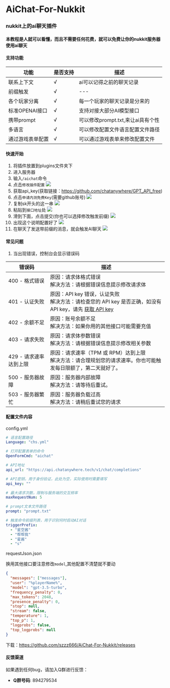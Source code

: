 # AiChat-For-Nukkit
### nukkit上的ai聊天插件
#### 本教程是人就可以看懂，而且不需要任何花费，就可以免费让你的nukkit服务器使用ai聊天
#### 支持功能
| 功能         | 是否支持 | 描述                      |
|------------|--|-------------------------|
| 联系上下文      |√ | ai可以记得之前的聊天记录           |
| 前缀触发       |√ | ---                     |
| 各个玩家分离     |√ | 每一个玩家的聊天记录是分来的          |
| 标准OPENAI接口 |√ | 支持对接大部分AI模型接口           |
| 携带prompt   |√ | 可以修改prompt.txt,来让ai具有个性 |
| 多语言        |√ | 可以修改配置文件语言配置文件路径        |
| 通过游戏表单配置   |√ | 可以通过游戏表单来修改配置文件         |
#### 快速开始
1. 将插件放置到plugins文件夹下
2. 进入服务器
3. 输入`/aichat`命令
4. 点击`修改插件配置`
![](img/PixPin_2024-06-23_00-20-58.png)
5. 获取api_key(获取链接：https://github.com/chatanywhere/GPT_API_free)
6. 点击`申请内测免费Key`(需要github账号)
![](img/img.png)
7. 复制sk开头的这一串
![](img/img_1.png)
8. 粘贴到`接口地址`处
![](img/img_2.png)
9. 滑到下面，点击提交(你也可以选择修改触发前缀)
![](img/img_3.png)
10. 出现这个说明配置好了
![](img/img_4.png)
11. 在聊天了发送带前缀的消息，就会触发AI聊天
![](img/img_5.png)
#### 常见问题
1. 当出现错误，控制台会显示错误码

| 错误码            | 描述                                                                                                                       |
|----------------|--------------------------------------------------------------------------------------------------------------------------|
| 400 - 格式错误     | 原因：请求体格式错误<br/>解决方法：请根据错误信息提示修改请求体                                                                                       |
| 401 - 认证失败     | 原因：API key 错误，认证失败<br/>解决方法：请检查您的 API key 是否正确，如没有 API key，请先 [获取 API key](https://github.com/chatanywhere/GPT_API_free) |
| 402 - 余额不足     | 原因：账号余额不足<br/>解决方法：如果你用的其他接口可能需要充值                                                                                       |
| 403 - 请求失败     | 原因：请求体参数错误<br/>解决方法：请根据错误信息提示修改相关参数                                                                                      |
| 429 - 请求速率达到上限 | 原因：请求速率（TPM 或 RPM）达到上限<br/>解决方法：请合理规划您的请求速率。你也可能触发每日限额了，第二天就好了。                                                          |
| 500 - 服务器故障    | 原因：服务器内部故障<br/>解决方法：请等待后重试。                                                                                                                     |
| 503 - 服务器繁忙    | 原因：服务器负载过高<br/>解决方法：请稍后重试您的请求                                                                                                                      |

#### 配置文件内容
config.yml
```yaml
# 语言配置路径
Language: "chs.yml"

# 打开配置表单的命令
OpenFormCmd: "aichat"

# API地址
api_url: "https://api.chatanywhere.tech/v1/chat/completions"

# API密钥，用于身份验证，此处为空，实际使用时需要填写
api_key: ""

# 最大请求次数，限制与服务端的交互频率
maxRequestNum: 5

# prompt文本文件路径
prompt: "prompt.txt"

# 触发命令前缀列表，用于识别何时启动AI对话
triggerPrefix:
  - "星空酱"
  - "帮帮我"
  - "星酱"
  - "s"


```
requestJson.json

换用其他接口要注意修改`model`,其他配置不清楚就不要动
```json
{
  "messages": ["messages"],
  "user": "%playerName%",
  "model": "gpt-3.5-turbo",
  "frequency_penalty": 0,
  "max_tokens": 2048,
  "presence_penalty": 0,
  "stop": null,
  "stream": false,
  "temperature": 1,
  "top_p": 1,
  "logprobs": false,
  "top_logprobs": null
}
```
下载：https://github.com/szzz666/AiChat-For-Nukkit/releases
#### 反馈渠道
如果遇到任何bug，请加入Q群进行反馈：
- **Q群号码**: 894279534
